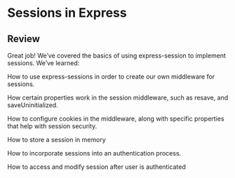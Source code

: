 # Sessions in Express

## Review

Great job! We’ve covered the basics of using express-session to implement sessions. We’ve learned:

How to use express-sessions in order to create our own middleware for sessions.

How certain properties work in the session middleware, such as resave, and saveUninitialized.

How to configure cookies in the middleware, along with specific properties that help with session security.

How to store a session in memory

How to incorporate sessions into an authentication process.

How to access and modify session after user is authenticated
